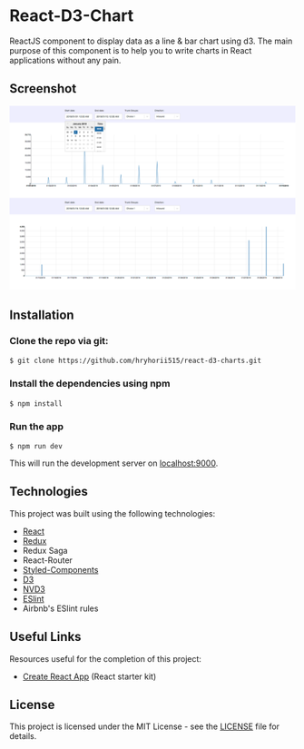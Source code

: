 # React-D3-Chart

ReactJS component to display data as a line & bar chart using d3.
The main purpose of this component is to help you to write charts in React applications without any pain.

## Screenshot

![Screenshot](/public/images/screenshot-1.png)

## Installation

### Clone the repo via git:

    $ git clone https://github.com/hryhorii515/react-d3-charts.git

### Install the dependencies using npm

    $ npm install

### Run the app

    $ npm run dev

This will run the development server on [localhost:9000](http://localhost:9000).

## Technologies

This project was built using the following technologies:

- [React](https://reactjs.org/)
- [Redux](https://redux.js.org/)
- Redux Saga
- React-Router
- [Styled-Components](https://www.styled-components.com/)
- [D3](https://d3js.org/)
- [NVD3](http://nvd3.org/)
- [ESlint](https://eslint.org/)
- Airbnb's ESlint rules

## Useful Links

Resources useful for the completion of this project:

- [Create React App](https://github.com/facebook/create-react-app) (React starter kit)

## License

This project is licensed under the MIT License - see the [LICENSE](LICENSE) file for details.
